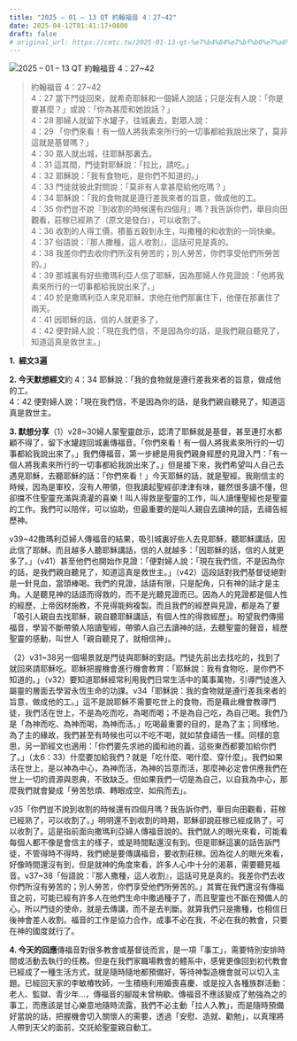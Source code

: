 ```yaml
---
title: "2025 – 01 – 13 QT 約翰福音 4：27~42"
date: 2025-04-12T01:41:17+0800
draft: false
# original_url: https://cmtc.tw/2025-01-13-qt-%e7%b4%84%e7%bf%b0%e7%a6%8f%e9%9f%b3-4%ef%bc%9a2742
---
```


![2025 – 01 – 13 QT 約翰福音 4：27\~42](/images/qt.jpg  "2025 – 01 – 13 QT 約翰福音 4：27\~42")

> 約翰福音 4：27\~42  
> 4：27 當下門徒回來，就希奇耶穌和一個婦人說話；只是沒有人說：「你是要甚麼？」或說：「你為甚麼和她說話？」  
> 4：28 那婦人就留下水罐子，往城裏去，對眾人說：  
> 4：29 「你們來看！有一個人將我素來所行的一切事都給我說出來了，莫非這就是基督嗎？」  
> 4：30 眾人就出城，往耶穌那裏去。  
> 4：31 這其間，門徒對耶穌說：「拉比，請吃。」  
> 4：32 耶穌說：「我有食物吃，是你們不知道的。」  
> 4：33 門徒就彼此對問說：「莫非有人拿甚麼給他吃嗎？」  
> 4：34 耶穌說：「我的食物就是遵行差我來者的旨意，做成他的工。  
> 4：35 你們豈不說『到收割的時候還有四個月』嗎？我告訴你們，舉目向田觀看，莊稼已經熟了（原文是發白），可以收割了。  
> 4：36 收割的人得工價，積蓄五穀到永生，叫撒種的和收割的一同快樂。  
> 4：37 俗語說：『那人撒種，這人收割』，這話可見是真的。  
> 4：38 我差你們去收你們所沒有勞苦的；別人勞苦，你們享受他們所勞苦的。」  
> 4：39 那城裏有好些撒瑪利亞人信了耶穌，因為那婦人作見證說：「他將我素來所行的一切事都給我說出來了。」  
> 4：40 於是撒瑪利亞人來見耶穌，求他在他們那裏住下，他便在那裏住了兩天。  
> 4：41 因耶穌的話，信的人就更多了，  
> 4：42 便對婦人說：「現在我們信，不是因為你的話，是我們親自聽見了，知道這真是救世主。」

**1.  經文3遍**

**2. 今天默想經文**約 4：34 耶穌說：「我的食物就是遵行差我來者的旨意，做成他的工。  
4：42 便對婦人說：「現在我們信，不是因為你的話，是我們親自聽見了，知道這真是救世主。

**3. 默想分享**（1）v28\~30婦人蒙聖靈啟示，認清了耶穌就是基督，甚至連打水都顧不得了，留下水罐趕回城裏傳福音。「你們來看！有一個人將我素來所行的一切事都給我說出來了。」我們傳福音，第一步總是用我們親身經歷的見證入門：「有一個人將我素來所行的一切事都給我說出來了。」但是接下來，我們希望叫人自己去遇見耶穌，去聽耶穌的話：「你們來看！」今天耶穌的話，就是聖經。我剛信主的時候，因為是軍校，沒有人帶領，但我讀起聖經卻津津有味，雖然很多讀不懂，但卻擋不住聖靈充滿與澆灌的喜樂！叫人得救是聖靈的工作，叫人讀懂聖經也是聖靈的工作。我們可以陪伴，可以協助，但最重要的是叫人親自去讀神的話，去禱告經歷神。

v39\~42撒瑪利亞婦人傳福音的結果，吸引城裏好些人去見耶穌，聽耶穌講話，因此信了耶穌。而且越多人聽耶穌講話，信的人就越多：「因耶穌的話，信的人就更多了。」（v41）甚至他們也開始作見證：「便對婦人說：「現在我們信，不是因為你的話，是我們親自聽見了，知道這真是救世主。」（v42）這段話對我們基督徒絕對是一針見血，當頭棒喝。我們的見證，話語有限，只是配角，只有神的話才是主角。人是聽見神的話語而得救的，而不是光聽見證而已。因為人的見證都是個人性的經歷，上帝因材施教，不見得能夠複製。而且我們的經歷與見證，都是為了要「吸引人親自去找耶穌，親自聽耶穌講話，有個人性的得救經歷」。盼望我們傳揚福音，學習不斷帶領人陪讀聖經，帶領人自己去讀神的話，去聽聖靈的聲音，經歷聖靈的感動，叫世人「親自聽見了，就相信神」。

（2）v31\~38另一個場景就是門徒與耶穌的對話。門徒先前出去找吃的，找到了就回來請耶穌吃。耶穌把握機會進行機會教育：「耶穌說：我有食物吃，是你們不知道的。」（v32）要知道耶穌經常利用我們日常生活中的萬事萬物，引導門徒進入屬靈的層面去學習永恆生命的功課。v34「耶穌說：我的食物就是遵行差我來者的旨意，做成他的工。」這不是說耶穌不需要吃世上的食物，而是藉此機會教導門徒，我們活在世上，不是為吃而吃，為喝而喝；不是為自己吃，為自己喝。我們乃是「為神而吃、為神而喝，為神而活。」吃喝最重要的目的，是為了主；同樣地，為了主的緣故，我們甚至有時候也可以不吃不喝，就如禁食禱告一樣。同樣的意思，另一節經文也適用：「你們要先求祂的國和祂的義，這些東西都要加給你們了。」（太6：33）什麼要加給我們？就是「吃什麼、喝什麼、穿什麼」。我們如果活在世上，是以神為中心，為神而活，為神的旨意而活，那麼神必定會供應我們在世上一切的資源與恩典，不致缺乏。但如果我們一切是為自己，以自我為中心，那麼我們就會變成「勞苦愁煩、轉眼成空、如飛而去」。

v35「你們豈不說到收割的時候還有四個月嗎？我告訴你們，舉目向田觀看，莊稼已經熟了，可以收割了。」明明還不到收割的時期，耶穌卻說莊稼已經成熟了，可以收割了。這是指前面向撒瑪利亞婦人傳福音說的。我們就人的眼光來看，可能看每個人都不像是會信主的樣子，或是時間點還沒有到。但是耶穌這裏的話告訴門徒，不管得時不得時，我們總是要傳講福音，要收割莊稼。因為從人的眼光來看，好像時間還沒有到，但是就神的角度來看，許多人心中十分的渴慕，需要聽見福音。v37\~38「俗語說：『那人撒種，這人收割』，這話可見是真的。我差你們去收你們所沒有勞苦的；別人勞苦，你們享受他們所勞苦的。」其實在我們還沒有傳福音之前，可能已經有許多人在他們生命中撒過種子了，而且聖靈也不斷在預備人的心。所以門徒的使命，就是去傳講，而不是去判斷。就算我們只是撒種，也相信日後神會差人收割。福音的工作是協力合作，成事不必在我，不必在我的教會，只要在神的國度就行了。

**4. 今天的回應**傳福音對很多教會或基督徒而言，是一項「事工」，需要特別安排時間或活動去執行的任務。但是在我們家職場教會的體系中，感覺更像回到初代教會已經成了一種生活方式，就是隨時隨地都預備好，等待神製造機會就可以切入主題。已經回天家的李敏椿牧師，一生積極利用婚喪喜慶、或是投入各種族群活動：老人、監獄、青少年…，傳福音的腳蹤未曾稍歇。傳福音不應該變成了勉強為之的事工，而應該是甘心樂意地隨時流露，我們不必主動「拉人入教」，而是隨時預備好當說的話，把握機會切入關懷人的需要，透過「安慰、造就、勸勉」，以真理將人帶到天父的面前，交託給聖靈親自動工。